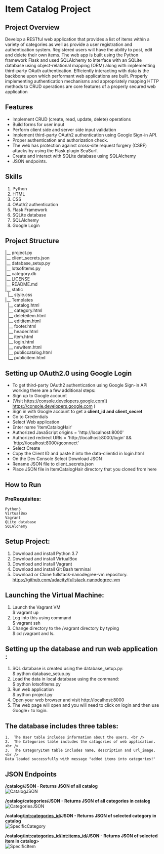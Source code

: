 
# Item Catalog Project

## Project Overview
Develop a RESTful web application that provides a list of items within a variety of categories as well as provide a user registration and authentication system.
Registered users will have the ability to post, edit and delete their own items.
The web app is built using the Python framework Flask and used SQLAlchemy to interface with an SQLite database using object-relational mapping (ORM) 
along with implementing third-party OAuth authentication.
Efficiently interacting with data is the backbone upon which performant web applications are built.
Properly implementing authentication mechanisms and appropriately mapping HTTP methods to CRUD operations are core features of a properly secured web application

## Features
* Implement CRUD (create, read, update, delete) operations
* Build forms for user input
* Perform client side and server side input validation
* Implement third-party OAuth2 authentication using Google Sign-in API.
* Proper authentication and authorization check.
* The web has protection against cross-site request forgery (CSRF) attacks by using the Flask plugin SeaSurf. 
* Create and interact with SQLite database using SQLAlchemy
* JSON endpoints.

## Skills 
1. Python
2. HTML
3. CSS
4. OAuth2 authentication
5. Flask Framework
6. SQLite database
7. SQLAlchemy
8. Google Login 

## Project Structure 
|__ project.py <br />
|__ client_secrets.json <br />
|__ database_setup.py <br />
|__ lotsofitems.py <br />
|__ category.db <br />
|__ LICENSE <br />
|__ README.md <br />
|__ static <br />
 &nbsp;&nbsp;|__ style.css <br />
|__ Templates <br />
   &nbsp;&nbsp;|__ catalog.html <br />
   &nbsp;&nbsp;|__ category.html <br />
   &nbsp;&nbsp;|__ deleteitem.html <br />
   &nbsp;&nbsp;|__ edititem.html <br />
   &nbsp;&nbsp;|__ footer.html <br />
   &nbsp;&nbsp;|__ header.html <br />
   &nbsp;&nbsp;|__ item.html <br />
   &nbsp;&nbsp;|__ login.html <br />
   &nbsp;&nbsp;|__ newitem.html <br />
   &nbsp;&nbsp;|__ publiccatalog.html <br />
   &nbsp;&nbsp;|__ publicitem.html <br />

## Setting up OAuth2.0 using Google Login
* To get third-party OAuth2 authentication using Google Sign-in API working there are a few additional steps: <br />
* Sign up to Google account <br />
* [Visit https://console.developers.google.com]( https://console.developers.google.com ) <br />
* Sign in with Google account to get a **client_id and client_secret** <br />
* Go to Credentials <br />
* Select Web application <br />
* Enter name 'ItemCatalogHair' <br />
* Authorized JavaScript origins = 'http://localhost:8000' <br />
* Authorized redirect URIs = 'http://localhost:8000/login' && 'http://localhost:8000/gconnect' <br />
* Select Create <br />
* Copy the Client ID and paste it into the data-clientid in login.html <br />
* On the Dev Console Select Download JSON <br />
* Rename JSON file to client_secrets.json <br />
* Place JSON file in ItemCatalogHair directory that you cloned from here <br />

## How to Run
### PreRequisites:
    Python3 
    VirtualBox 
    Vagrant
    QLite database
    SQLAlchemy 
## Setup Project:
1. Download and install Python 3.7
2. Download and install VirtualBox 
3. Download and install Vagrant
4. Download and install Git Bash terminal
5. Download or Clone fullstack-nanodegree-vm repository. https://github.com/udacity/fullstack-nanodegree-vm


## Launching the Virtual Machine: 
1. Launch the Vagrant VM  <br />
   $ vagrant up
2. Log into this using command <br />
   $ vagrant ssh
3. Change directory to the /vagrant directory by typing <br />
   $ cd /vagrant and ls.

## Setting up the database and run web application :
1. SQL database is created using the database_setup.py: <br /> 
   $ python database_setup.py
2. Load the data in local database using the command: <br />
   $ python lotsofitems.py   
3. Run web application <br />
   $ python project.py 
4. Open your web browser and visit http://localhost:8000
6. The web page will open and you will need to click on login and then use Google+  to login.

## The database includes three tables: 
    1.  The User table includes information about the users. <br />
    2.  The Categories table includes the catagories of web application. <br />
    3.  The CategoryItem table includes name, description and url_image. <br />
    Data loaded successfully with message "added items into categories!"

## JSON Endpoints

**/catalog/JSON - Returns JSON of all catalog**  
 ![CatalogJSON](gif/jsonImage/CatalogJSON.PNG)  

**/catalog/categories/JSON - Returns JSON of all categories in catalog**  
  ![CategoriesJSON](gif/jsonImage/CategoriesJSON.PNG)

**/catalog/<int:categories_id>/JSON - Returns JSON of selected category in catalog**  
  ![SpecificCategory](gif/jsonImage/SpecificCategory.PNG)

**/catalog/<int:categories_id>/<int:items_id>/JSON - Returns JSON of selected item in catalog>**  
 ![SpecificItem](gif/jsonImage/SpecificItem.PNG)
 


















